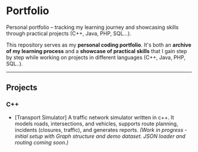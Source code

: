 # Portfolio
Personal portfolio – tracking my learning journey and showcasing skills through practical projects (C++, Java, PHP, SQL…).

This repository serves as my **personal coding portfolio**.
It's both an **archive of my learning process** and a **showcase of practical skills** that I gain step by step while working on projects in different languages (C++, Java, PHP, SQL..).

---

## Projects

### C++
- [Transport Simulator]
  A traffic network simulator written in c++. It models roads, intersections, and vehicles, supports route planning, incidents (closures, traffic), and generates reports.
  *(Work in progress - initial setup with Graph structure and demo dataset. JSON loader and routing coming soon.)*
  
